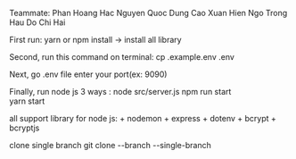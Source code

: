 Teammate:   Phan Hoang Hac
            Nguyen Quoc Dung
            Cao Xuan Hien
            Ngo Trong Hau
            Do Chi Hai

First run: yarn or npm install -> install all library

Second, run this command on terminal: cp .example.env .env 

Next, go .env file enter your port(ex: 9090)

Finally, run node js 3 ways : 
                node src/server.js
                npm run start     
                yarn start  

<!--  -->
all support library for node js: 
    + nodemon
    + express
    + dotenv
    + bcrypt
    + bcryptjs
<!--  -->

clone single branch
git clone --branch <branchname> --single-branch <remote-repo-url>